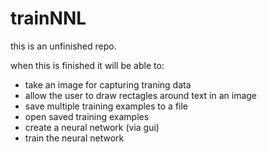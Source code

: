 <h1>trainNNL</h1>

this is an unfinished repo.

when this is finished it will be able to:
	<ul>
	<li>take an image for capturing traning data			</li>
	<li>allow the user to draw rectagles around text in an image	</li>
	<li>save multiple training examples to a file			</li>
	<li>open saved training examples				</li>
	<li>create a neural network (via gui)				</li>
	<li>train the neural network					</li>
	</ul>


